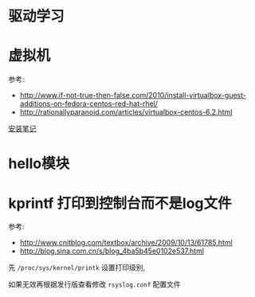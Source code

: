 # 驱动学习

# 虚拟机
参考:
* http://www.if-not-true-then-false.com/2010/install-virtualbox-guest-additions-on-fedora-centos-red-hat-rhel/
* http://rationallyparanoid.com/articles/virtualbox-centos-6.2.html

[安装笔记](vbox)

# hello模块


# kprintf 打印到控制台而不是log文件 

参考:
* http://www.cnitblog.com/textbox/archive/2009/10/13/61785.html
* http://blog.sina.com.cn/s/blog_4ba5b45e0102e537.html

先 `/proc/sys/kernel/printk` 设置打印级别,

如果无效再根据发行版查看修改 `rsyslog.conf` 配置文件

